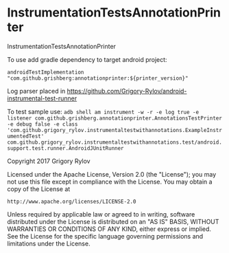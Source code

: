 # InstrumentationTestsAnnotationPrinter
InstrumentationTestsAnnotationPrinter

To use add gradle dependency to target android project:
```
androidTestImplementation "com.github.grishberg:annotationprinter:${printer_version}"
```
Log parser placed in https://github.com/Grigory-Rylov/android-instrumental-test-runner

To test sample use:
`
adb shell am instrument -w -r -e log true -e listener com.github.grishberg.annotationprinter.AnnotationsTestPrinter -e debug false -e class 'com.github.grigory_rylov.instrumentaltestwithannotations.ExampleInstrumentedTest' com.github.grigory_rylov.instrumentaltestwithannotations.test/android.support.test.runner.AndroidJUnitRunner
`

Copyright 2017 Grigory Rylov

Licensed under the Apache License, Version 2.0 (the "License");
you may not use this file except in compliance with the License.
You may obtain a copy of the License at

    http://www.apache.org/licenses/LICENSE-2.0

Unless required by applicable law or agreed to in writing, software
distributed under the License is distributed on an "AS IS" BASIS,
WITHOUT WARRANTIES OR CONDITIONS OF ANY KIND, either express or implied.
See the License for the specific language governing permissions and
limitations under the License.

